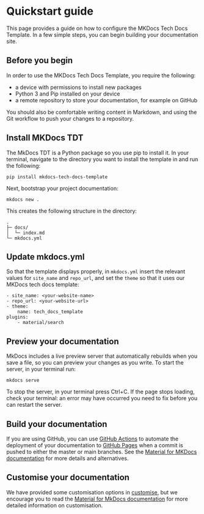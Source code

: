 # Quickstart guide

This page provides a guide on how to configure the MKDocs Tech Docs Template. In a few simple steps, you can begin building your documentation site.

## Before you begin

In order to use the MKDocs Tech Docs Template, you require the following:

- a device with permissions to install new packages
- Python 3 and Pip installed on your device
- a remote repository to store your documentation, for example on GitHub

You should also be comfortable writing content in Markdown, and using the Git workflow to push your changes to a repository.

## Install MKDocs TDT

The MkDocs TDT is a Python package so you use pip to install it. In your terminal, navigate to the directory you want to install the template in and run the following:

```
pip install mkdocs-tech-docs-template
```

Next, bootstrap your project documentation:

```
mkdocs new .
```

This creates the following structure in the directory:

```
.
├─ docs/
│  └─ index.md
└─ mkdocs.yml
```

## Update mkdocs.yml

So that the template displays properly, in `mkdocs.yml` insert the relevant values for `site_name` and `repo_url`, and set the `theme` so that it uses our MKDocs tech docs template:

```
- site_name: <your-website-name>
- repo_url: <your-website-url>
- theme:
    name: tech_docs_template
plugins:
    - material/search
```

## Preview your documentation

MkDocs includes a live preview server that automatically rebuilds when you save a file, so you can preview your changes as you write. To start the server, in your terminal run:

```
mkdocs serve
```

To stop the server, in your terminal press Ctrl+C. If the page stops loading, check your terminal: an error may have occurred you need to fix before you can restart the server.

## Build your documentation

If you are using GitHub, you can use [GitHub Actions][gh_actions] to automate the deployment of your documentation to [GitHub Pages](https://pages.github.com/) when a commit is pushed to either the master or main branches. See the [Material for MKDocs documentation][material_publishing] for more details and alternatives.

## Customise your documentation

We have provided some customisation options in [customise](customise.md), but we encourage you to read the [Material for MkDocs documentation][material_docs] for more detailed information on customisation.

[gh_actions]: https://github.com/features/actions
[gh_ssh]: https://docs.github.com/en/authentication/connecting-to-github-with-ssh
[material_publishing]: https://squidfunk.github.io/mkdocs-material/publishing-your-site/
[material_docs]: https://squidfunk.github.io/mkdocs-material/
